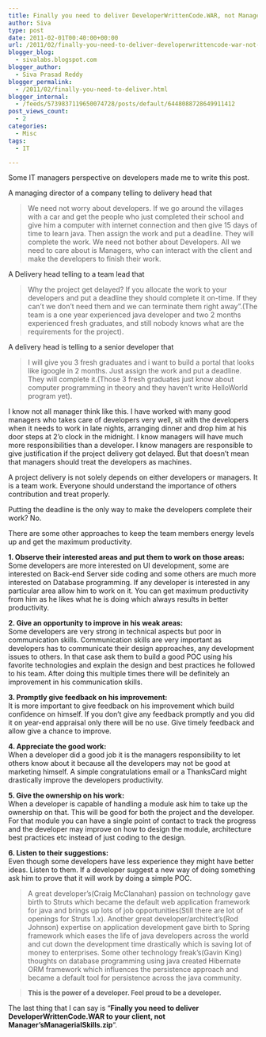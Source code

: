 ```yaml
---
title: Finally you need to deliver DeveloperWrittenCode.WAR, not Manager’sManagerialSkills.zip
author: Siva
type: post
date: 2011-02-01T00:40:00+00:00
url: /2011/02/finally-you-need-to-deliver-developerwrittencode-war-not-managersmanagerialskills-zip/
blogger_blog:
  - sivalabs.blogspot.com
blogger_author:
  - Siva Prasad Reddy
blogger_permalink:
  - /2011/02/finally-you-need-to-deliver.html
blogger_internal:
  - /feeds/5739837119650074728/posts/default/6448088728649911412
post_views_count:
  - 2
categories:
  - Misc
tags:
  - IT

---
```

Some IT managers perspective on developers made me to write this post.

A managing director of a company telling to delivery head that 

> We need not worry about developers. If we go around the villages with a car and get the people who just completed their school and give him a computer with internet connection and then give 15 days of time to learn java. Then assign the work and put a deadline. They will complete the work. We need not bother about Developers. All we need to care about is Managers, who can interact with the client and make the developers to finish their work.

A Delivery head telling to a team lead that 

> Why the project get delayed? If you allocate the work to your developers and put a deadline they should complete it on-time. If they can&#8217;t we don&#8217;t need them and we can terminate them right away&#8221;.(The team is a one year experienced java developer and two 2 months experienced fresh graduates, and still nobody knows what are the requirements for the project).

A delivery head is telling to a senior developer that 

> I will give you 3 fresh graduates and i want to build a portal that looks like igoogle in 2 months. Just assign the work and put a deadline. They will complete it.(Those 3 fresh graduates just know about computer programming in theory and they haven&#8217;t write HelloWorld program yet).

I know not all manager think like this. I have worked with many good managers who takes care of developers very well, sit with the developers when it needs to work in late nights, arranging dinner and drop him at his door steps at 2&#8217;o clock in the midnight. I know managers will have much more responsibilities than a developer. I know managers are responsible to give justification if the project delivery got delayed. But that doesn&#8217;t mean that managers should treat the developers as machines.

A project delivery is not solely depends on either developers or managers. It is a team work. Everyone should understand the importance of others contribution and treat properly.

Putting the deadline is the only way to make the developers complete their work? No.

There are some other approaches to keep the team members energy levels up and get the maximum productivity.

**1. Observe their interested areas and put them to work on those areas:**  
Some developers are more interested on UI development, some are interested on Back-end Server side coding and some others are much more interested on Database programming. If any developer is interested in any particular area allow him to work on it. You can get maximum productivity from him as he likes what he is doing which always results in better productivity.

**2. Give an opportunity to improve in his weak areas:**  
Some developers are very strong in technical aspects but poor in communication skills. Communication skills are very important as developers has to communicate their design approaches, any development issues to others. In that case ask them to build a good POC using his favorite technologies and explain the design and best practices he followed to his team. After doing this multiple times there will be definitely an improvement in his communication skills.

**3. Promptly give feedback on his improvement:**  
It is more important to give feedback on his improvement which build confidence on himself. If you don&#8217;t give any feedback promptly and you did it on year-end appraisal only there will be no use. Give timely feedback and allow give a chance to improve.

**4. Appreciate the good work:**  
When a developer did a good job it is the managers responsibility to let others know about it because all the developers may not be good at marketing himself. A simple congratulations email or a ThanksCard might drastically improve the developers productivity.

**5. Give the ownership on his work:**  
When a developer is capable of handling a module ask him to take up the ownership on that. This will be good for both the project and the developer. For that module you can have a single point of contact to track the progress and the developer may improve on how to design the module, architecture best practices etc instead of just coding to the design.

**6. Listen to their suggestions:**  
Even though some developers have less experience they might have better ideas. Listen to them. If a developer suggest a new way of doing something ask him to prove that it will work by doing a simple POC.

> A great developer&#8217;s(Craig McClanahan) passion on technology gave birth to Struts which became the default web application framework for java and brings up lots of job opportunities(Still there are lot of openings for Struts 1.x). Another great developer/architect&#8217;s(Rod Johnson) expertise on application development gave birth to Spring framework which eases the life of java developers across the world and cut down the development time drastically which is saving lot of money to enterprises. Some other technology freak&#8217;s(Gavin King) thoughts on database programming using java created Hibernate ORM framework which influences the persistence approach and became a default tool for persistence across the java community.

> <span style="font-size: small;"><b>This is the power of a developer. Feel proud to be a developer.</b></span>

The last thing that I can say is &#8220;**Finally you need to deliver DeveloperWrittenCode.WAR to your client, not Manager&#8217;sManagerialSkills.zip**&#8220;.